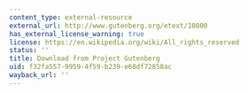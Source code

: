 ```yaml
---
content_type: external-resource
external_url: http://www.gutenberg.org/etext/10800
has_external_license_warning: true
license: https://en.wikipedia.org/wiki/All_rights_reserved
status: ''
title: Download from Project Gutenberg
uid: f32fa557-9959-4f59-b239-e68df72858ac
wayback_url: ''
---
```

